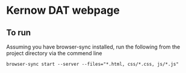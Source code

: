 # Kernow DAT webpage




## To run

Assuming you have browser-sync installed, run the following from the project directory via the commend line

`browser-sync start --server --files="*.html, css/*.css, js/*.js"`
